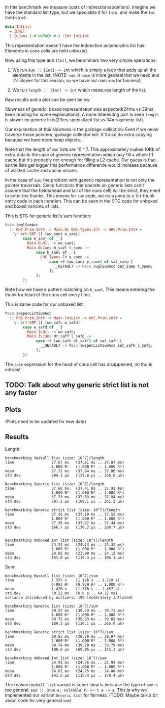 In this benchmark we measure costs of indirections(pointers). Imagine we have
the standard list type, but we specialize it for `Int`s, and make the `Int`
field strict:

```haskell
data IntList
  = ILNil
  | ILCons {-# UNPACK #-} !Int IntList
```

This representation doesn't have the indirection polymorphic list has: Elements
in cons cells are held unboxed.

Now using this type and `[Int]`, we benchmark two very simple operations:

1. We run `sum :: [Int] -> Int` which is simply a loop that adds up all the
   elements in the list.
   (NOTE: `sum` in `base` is more general that we need and it's slower for this
   reason, so we have our own `sum` for fairness)

2. We run `length :: [Int] -> Int` which measures length of the list.

Raw results and a plot can be seen below.

Slowness of generic, boxed representation was expected(24ms vs 39ms, keep
reading for some explanations). A more interesting part is even `length` is
slower on generic lists(23ms specialized list vs 34ms generic list).

Our explanation of this slowness is the garbage collection: Even if we never
traverse those pointers, garbage collector will. It'll also do extra copying
because we have more heap objects.

Note that the length of our lists are 10 ^ 7. This approximately makes 10Kb of
extra data in the case of generic representation which may fill a whole L1 cache
but it's probably not enough for filling a L2 cache. Our guess is that as the
lists get bigger this performance difference would increase because of wasted
cache and cache misses.

In the case of `sum`, the problem with generic representation is not only the
pointer traversals. Since functions that operate on generic lists can't assume
that the fields(head and tail of the cons cell) will be strict, they need to
enter the thunks. This means for `sum` code, we do a jump to a `Int` thunk entry
code in each iteration. This can be seen in the STG code for unboxed and boxed
variants of lists.

This is STG for generic list's sum function:

```haskell
Main.$wglSumAcc
  :: GHC.Prim.Int# -> Main.GL GHC.Types.Int -> GHC.Prim.Int# =
    \r srt:SRT:[] [ww_saei w_saej]
        case w_saej of _ {
          Main.GLNil -> ww_saei;
          Main.GLCons h_sael t_saem ->
              case h_sael of _ {
                GHC.Types.I# y_saeo ->
                    case +# [ww_saei y_saeo] of sat_saep {
                      __DEFAULT -> Main.$wglSumAcc sat_saep t_saem;
                    };
              };
        };
```

Note how we have a pattern matching on `h_sael`. This means entering the thunk
for head of the cons cell every time.

This is same code for our unboxed list:

```haskell
Main.$wspecListSumAcc
  :: GHC.Prim.Int# -> Main.IntList -> GHC.Prim.Int# =
    \r srt:SRT:[] [ww_safc w_safd]
        case w_safd of _ {
          Main.ILNil -> ww_safc;
          Main.ILCons dt_saff l_safg ->
              case +# [ww_safc dt_saff] of sat_safh {
                __DEFAULT -> Main.$wspecListSumAcc sat_safh l_safg;
              };
        };
```

The `case` expression for the head of cons cell has disappeared, no thunk
entries!

## TODO: Talk about why generic strict list is not any faster

## Plots

(Plots need to be updated for new data)

## Results

Length:

```
benchmarking Haskell list (size: 10^7)/length
time                 37.67 ms   (37.51 ms .. 37.87 ms)
                     1.000 R²   (1.000 R² .. 1.000 R²)
mean                 37.72 ms   (37.64 ms .. 37.86 ms)
std dev              204.1 μs   (137.8 μs .. 266.8 μs)

benchmarking Generic list (size: 10^7)/length
time                 37.68 ms   (37.41 ms .. 37.91 ms)
                     1.000 R²   (1.000 R² .. 1.000 R²)
mean                 37.73 ms   (37.63 ms .. 37.84 ms)
std dev              207.2 μs   (169.1 μs .. 261.2 μs)

benchmarking Generic strict list (size: 10^7)/length
time                 37.36 ms   (37.19 ms .. 37.52 ms)
                     1.000 R²   (1.000 R² .. 1.000 R²)
mean                 37.36 ms   (37.27 ms .. 37.44 ms)
std dev              166.7 μs   (130.2 μs .. 208.7 μs)


benchmarking Unboxed Int list (size: 10^7)/length
time                 24.24 ms   (24.14 ms .. 24.32 ms)
                     1.000 R²   (1.000 R² .. 1.000 R²)
mean                 24.06 ms   (23.99 ms .. 24.12 ms)
std dev              151.8 μs   (119.4 μs .. 196.1 μs)
```

Sum:

```
benchmarking Haskell list (size: 10^7)/sum
time                 1.375 s    (1.126 s .. 1.710 s)
                     0.993 R²   (0.979 R² .. 1.000 R²)
mean                 1.420 s    (1.376 s .. 1.457 s)
std dev              59.22 ms   (0.0 s .. 64.32 ms)
variance introduced by outliers: 19% (moderately inflated)

benchmarking Generic list (size: 10^7)/sum
time                 39.57 ms   (39.43 ms .. 39.71 ms)
                     1.000 R²   (1.000 R² .. 1.000 R²)
mean                 39.72 ms   (39.63 ms .. 39.82 ms)
std dev              189.3 μs   (136.1 μs .. 265.0 μs)

benchmarking Generic strict list (size: 10^7)/sum
time                 39.83 ms   (39.70 ms .. 39.97 ms)
                     1.000 R²   (1.000 R² .. 1.000 R²)
mean                 39.74 ms   (39.70 ms .. 39.79 ms)
std dev              100.6 μs   (69.95 μs .. 145.3 μs)

benchmarking Unboxed Int list (size: 10^7)/sum
time                 24.91 ms   (24.76 ms .. 25.05 ms)
                     1.000 R²   (1.000 R² .. 1.000 R²)
mean                 24.81 ms   (24.75 ms .. 24.88 ms)
std dev              143.6 μs   (115.4 μs .. 170.4 μs)
```

The reason `Haskell list` variant is super slow is because the type of `sum` is
too general: `sum :: (Num a, Foldable t) => t a -> a`. This is why we
implemented our variant `Generic list` for fairness. (TODO: Maybe talk a bit
about code for very general `sum`)
